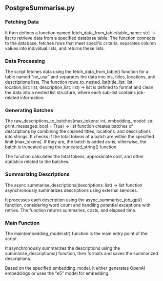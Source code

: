 ## PostgreSummarise.py

### Fetching Data

It then defines a function named fetch_data_from_table(table_name: str) -> list to retrieve data from a specified database table. The function connects to the database, fetches rows that meet specific criteria, separates column values into individual lists, and returns these lists.

### Data Processing

The script fetches data using the fetch_data_from_table() function for a table named "no_usa" and separates the data into ids, titles, locations, and descriptions lists.
The function rows_to_nested_list(title_list: list, location_list: list, description_list: list) -> list is defined to format and clean the data into a nested list structure, where each sub-list contains job-related information.

### Generating Batches

The raw_descriptions_to_batches(max_tokens: int, embedding_model: str, print_messages: bool = True) -> list function creates batches of descriptions by combining the cleaned titles, locations, and descriptions into strings.
It checks if the total tokens of a batch are within the specified limit (max_tokens). If they are, the batch is added as-is; otherwise, the batch is truncated using the truncated_string() function.

The function calculates the total tokens, approximate cost, and other statistics related to the batches.

### Summarizing Descriptions

The async summarise_descriptions(descriptions: list) -> list function asynchronously summarizes descriptions using external services.

It processes each description using the async_summarise_job_gpt() function, considering word count and handling potential exceptions with retries.
The function returns summaries, costs, and elapsed time.

### Main Function

The main(embedding_model:str) function is the main entry point of the script.

It asynchronously summarizes the descriptions using the summarise_descriptions() function, then formats and saves the summarized descriptions.

Based on the specified embedding_model, it either generates OpenAI embeddings or uses the "e5" model for embedding.